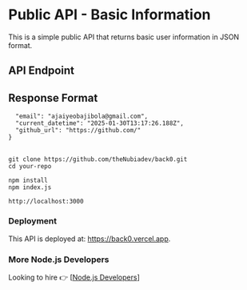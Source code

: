 # Public API - Basic Information

This is a simple public API that returns basic user information in JSON format.

## API Endpoint
<!-- ```json
{
  "email": "ajaiyeobajibola@gmail.com",
  "current_datetime": "2025-01-30T13:17:26.188Z",
  "github_url": "https://github.com/"
}-->
## Response Format
```json{
  "email": "ajaiyeobajibola@gmail.com",
  "current_datetime": "2025-01-30T13:17:26.188Z",
  "github_url": "https://github.com/"
}
```

##

``` shell 
git clone https://github.com/theNubiadev/back0.git
cd your-repo

npm install
npm index.js

http://localhost:3000
```

### Deployment
This API is deployed at:   https://back0.vercel.app.

### More Node.js Developers
Looking to hire  👉 [[Node.js Developers](hng.tech/hire/nodejs-developers)]
